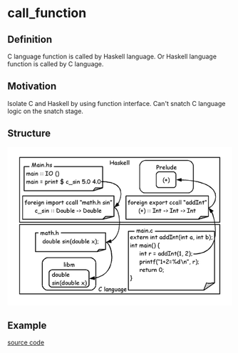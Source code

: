 # call_function

## Definition

C language function is called by Haskell language.
Or Haskell language function is called by C language.

## Motivation

Isolate C and Haskell by using function interface.
Can't snatch C language logic on the snatch stage.

## Structure

![](../../draw/call_function/ffi.png)

## Example

[source code](../../src/call_function)
